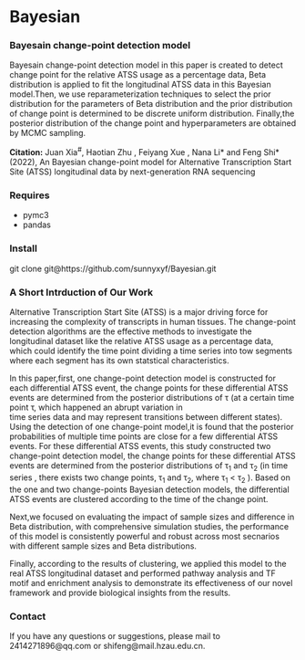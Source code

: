 # Bayesian
<h3>Bayesain change-point detection model</h3>
<p>
Bayesain change-point detection model in this paper is created to detect change point for the relative
ATSS usage as a percentage data, Beta distribution is applied to fit the longitudinal ATSS data in this 
Bayesian model.Then, we use reparameterization techniques to select the prior distribution for the 
parameters of Beta distribution and the prior distribution of change point is determined to be discrete
uniform distribution. Finally,the posterior distribution of the change point and hyperparameters are 
obtained by MCMC sampling.
</p>
<p>
<strong>Citation:</strong> Juan Xia<sup>#</sup>, Haotian Zhu , Feiyang Xue , Nana Li*  and Feng Shi*(2022), An Bayesian 
  change-point model for  Alternative Transcription Start Site (ATSS) longitudinal data by next-generation RNA sequencing
</p>
<h3>Requires</h3>
<ul>
<li>pymc3</li>
<li>pandas</li>
</ul>
<h3>Install</h3>
git clone git@https://github.com/sunnyxyf/Bayesian.git
<h3>A Short Intrduction of Our Work</h3>
<p>Alternative Transcription Start Site (ATSS) is a major driving force for increasing the complexity
of transcripts in human tissues. The change-point detection algorithms are the effective methods to 
investigate the longitudinal dataset like the relative ATSS usage as a percentage data, which could 
identify the time point dividing a time series into tow segments where each segment has its own statstical
characteristics.</p>
<p>In this paper,first, one change-point detection model is constructed for each differential ATSS event,
the change points for these differential ATSS events are determined from the posterior distributions of
τ (at a certain time point τ, which happened an abrupt variation in time series data and may represent
transitions between different states). Using the detection of one change-point model,it is found that
the posterior probabilities of multiple time points are close for a few differential ATSS events. For
these differential ATSS events, this study constructed two change-point detection model, the change points 
for these differential ATSS events are determined from the posterior distributions of τ<SUB>1</SUB> and τ<SUB>2</SUB> (in time series
  , there exists two change points, τ<SUB>1</SUB> and τ<SUB>2</SUB>, where τ<SUB>1</SUB> < τ<SUB>2</SUB> ). Based on the one and two change-points Bayesian
detection models, the differential ATSS events are clustered according to the time of the change point.</p> 
<p>Next,we focused on evaluating the impact of sample sizes and difference in Beta distribution, with comprehensive
simulation studies, the performance of this model is consistently powerful and robust across most secnarios with
different sample sizes and Beta distributions.</p>
<p>Finally, according to the results of clustering, we applied this model to the real ATSS longitudinal dataset and 
performed pathway analysis and TF motif and enrichment analysis to demonstrate its effectiveness of our novel 
framework and provide biological insights from the results.</p>

<h3>Contact</h3>
If you have any questions or suggestions, please mail to 2414271896@qq.com or shifeng@mail.hzau.edu.cn.
